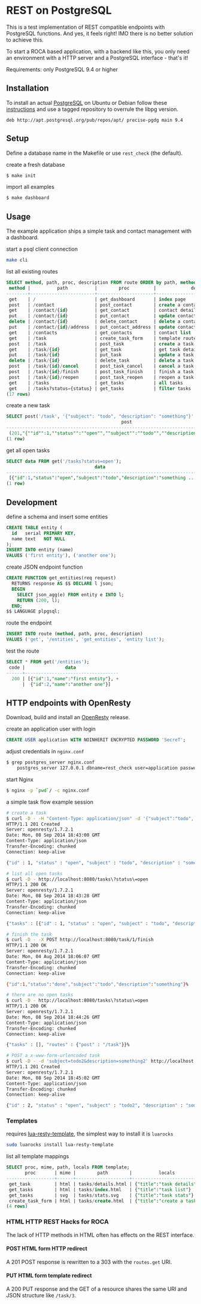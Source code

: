 # REST on PostgreSQL

This is a test implementation of REST compatible endpoints with PostgreSQL functions.
And yes, it feels right! IMO there is no better solution to achieve this.

To start a ROCA based application, with a backend like this, you only need an
environment with a HTTP server and a PostgreSQL interface - that's it!

Requirements: only PostgreSQL 9.4 or higher

## Installation

To install an actual [PostgreSQL][postgres] on Ubuntu or Debian follow these [instructions][pg_apt]
and use a tagged repository to overrule the libpg version.

    deb http://apt.postgresql.org/pub/repos/apt/ precise-pgdg main 9.4

## Setup

Define a database name in the Makefile or use `rest_check` (the default).

create a fresh database
```sh
$ make init
```

import all examples
```sh
$ make dashboard
```

## Usage

The example application ships a simple task and contact management with a dashboard.

start a psql client connection
```sh
make cli
```

list all existing routes
```SQL
SELECT method, path, proc, description FROM route ORDER by path, method;
 method |          path          |        proc         |             description
--------+------------------------+---------------------+--------------------------------------
 get    | /                      | get_dashboard       | index page
 post   | /contact               | post_contact        | create a contact
 get    | /contact/{id}          | get_contact         | contact details
 put    | /contact/{id}          | put_contact         | update contact details
 delete | /contact/{id}          | delete_contact      | delete a contact
 put    | /contact/{id}/address  | put_contact_address | update contact address
 get    | /contacts              | get_contacts        | contact list
 get    | /task                  | create_task_form    | template route of task creation form
 post   | /task                  | post_task           | create a task
 get    | /task/{id}             | get_task            | get task details
 put    | /task/{id}             | put_task            | update a task
 delete | /task/{id}             | delete_task         | delete a task
 post   | /task/{id}/cancel      | post_task_cancel    | cancel a task
 post   | /task/{id}/finish      | post_task_finish    | finish a task
 post   | /task/{id}/reopen      | post_task_reopen    | reopen a task
 get    | /tasks                 | get_tasks           | all tasks
 get    | /tasks?status={status} | get_tasks           | filter tasks
(17 rows)
```

create a new task
```SQL
SELECT post('/task', '{"subject": "todo", "description": "something"}'::json);
                                           post                                            
-------------------------------------------------------------------------------------------
 (201,"{""id"":1,""status"":""open"",""subject"":""todo"",""description"":""something""}")
(1 row)
```

get all open tasks
```SQL
SELECT data FROM get('/tasks?status=open');
                                 data                                  
-----------------------------------------------------------------------
 [{"id":1,"status":"open","subject":"todo","description":"something ...
(1 row)
```

## Development

define a schema and insert some entities
```SQL
CREATE TABLE entity (
  id   serial PRIMARY KEY,
  name text   NOT NULL
);
INSERT INTO entity (name)
VALUES ('first entity'), ('another one');
```

create JSON endpoint function
```SQL
CREATE FUNCTION get_entities(req request)
  RETURNS response AS $$ DECLARE l json;
  BEGIN
    SELECT json_agg(e) FROM entity e INTO l;
    RETURN (200, l);
  END;
$$ LANGUAGE plpgsql;
```

route the endpoint
```SQL
INSERT INTO route (method, path, proc, description)
VALUES ('get', '/entities', 'get_entities', 'entity list');
```

test the route
```SQL
SELECT * FROM get('/entities');
 code |               data                
------+-----------------------------------
  200 | [{"id":1,"name":"first entity"}, +
      |  {"id":2,"name":"another one"}]
```

## HTTP endpoints with OpenResty

Download, build and install an [OpenResty][openresty] release.

create an application user with login
```SQL
CREATE USER application WITH NOINHERIT ENCRYPTED PASSWORD 'SecreT';
```

adjust credentials in `nginx.conf`
```sh
$ grep postgres_server nginx.conf
    postgres_server 127.0.0.1 dbname=rest_check user=application password=SecreT;
```

start Nginx
```sh
$ nginx -p `pwd`/ -c nginx.conf
``` 

a simple task flow example session
```sh
# create a task
$ curl -D - -H "Content-Type: application/json" -d '{"subject":"todo", "description":"something"}' http://localhost:8080/task
HTTP/1.1 201 Created
Server: openresty/1.7.2.1
Date: Mon, 08 Sep 2014 18:43:00 GMT
Content-Type: application/json
Transfer-Encoding: chunked
Connection: keep-alive

{"id" : 1, "status" : "open", "subject" : "todo", "description" : "something", "routes" : {"delete" : "/task/1", "get" : "/task/1", "put" : "/task/1"}}%

# list all open tasks
$ curl -D - http://localhost:8080/tasks\?status\=open
HTTP/1.1 200 OK
Server: openresty/1.7.2.1
Date: Mon, 08 Sep 2014 18:43:28 GMT
Content-Type: application/json
Transfer-Encoding: chunked
Connection: keep-alive

{"tasks" : [{"id" : 1, "status" : "open", "subject" : "todo", "description" : "something", "routes" : {"delete" : "/task/1", "get" : "/task/1", "put" : "/task/1"}}], "routes" : {"post" : "/task"}}%

# finish the task
$ curl -D - -X POST http://localhost:8080/task/1/finish
HTTP/1.1 200 OK
Server: openresty/1.7.2.1
Date: Mon, 04 Aug 2014 18:06:07 GMT
Content-Type: application/json
Transfer-Encoding: chunked
Connection: keep-alive

{"id":1,"status":"done","subject":"todo","description":"something"}% 

# there are no open tasks
$ curl -D - http://localhost:8080/tasks\?status\=open
HTTP/1.1 200 OK
Server: openresty/1.7.2.1
Date: Mon, 08 Sep 2014 18:44:26 GMT
Content-Type: application/json
Transfer-Encoding: chunked
Connection: keep-alive

{"tasks" : [], "routes" : {"post" : "/task"}}%

# POST a x-www-form-urlencoded task
$ curl -D - -d 'subject=todo2&description=something2' http://localhost:8080/task
HTTP/1.1 201 Created
Server: openresty/1.7.2.1
Date: Mon, 08 Sep 2014 18:45:02 GMT
Content-Type: application/json
Transfer-Encoding: chunked
Connection: keep-alive

{"id" : 2, "status" : "open", "subject" : "todo2", "description" : "something2", "routes" : {"delete" : "/task/2", "get" : "/task/2", "put" : "/task/2"}}%
```

### Templates

requires [lua-resty-template][lua-resty-template], the simplest way to install it is `luarocks`
```sh
sudo luarocks install lua-resty-template
```

list all template mappings
```SQL
SELECT proc, mime, path, locals FROM template;
       proc       | mime |        path        |          locals
------------------+------+--------------------+---------------------------
 get_task         | html | tasks/details.html | {"title":"task details"}
 get_tasks        | html | tasks/index.html   | {"title":"task list"}
 get_tasks        | svg  | tasks/stats.svg    | {"title":"task stats"}
 create_task_form | html | tasks/create.html  | {"title":"create a task"}
(4 rows)
```

### HTML HTTP REST Hacks for ROCA

The lack of HTTP methods in HTML often has effects on the REST interface.

#### POST HTML form HTTP redirect

A 201 POST response is rewritten to a 303 with the `routes.get` URI.

#### PUT HTML form template redirect

A 200 PUT response and the GET of a resource shares the same URI and JSON structure like `/task/3`.

[postgres]: http://www.postgresql.org/
[pg_apt]: http://wiki.postgresql.org/wiki/Apt
[openresty]: http://openresty.org/
[lua-resty-template]: https://github.com/bungle/lua-resty-template


